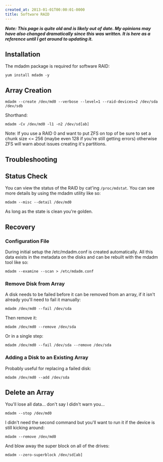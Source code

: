 ```yaml
---
created_at: 2013-01-01T00:00:01-0000
title: Software RAID
---
```


***Note: This page is quite old and is likely out of date. My opinions may have
also changed dramatically since this was written. It is here as a reference
until I get around to updating it.***

## Installation

The mdadm package is required for software RAID:

```
yum install mdadm -y
```

## Array Creation

```
mdadm --create /dev/md0 --verbose --level=1 --raid-devices=2 /dev/sda /dev/sdb
```

Shorthand:

```
mdadm -Cv /dev/md0 -l1 -n2 /dev/sd[ab]
```

Note: If you use a RAID 0 and want to put ZFS on top of be sure to set a chunk
size <= 256 (maybe even 128 if you're still getting errors) otherwise ZFS will
warn about issues creating it's partitions.

## Troubleshooting

## Status Check

You can view the status of the RAID by cat'ing `/proc/mdstat`. You can see more
details by using the mdadm utility like so:

```
mdadm --misc --detail /dev/md0
```

As long as the state is clean you're golden.

## Recovery

### Configuration File

During initial setup the /etc/mdadm.conf is created automatically. All this
data exists in the metadata on the disks and can be rebuilt with the mdadm tool
like so:

```
mdadm --examine --scan > /etc/mdadm.conf
```

### Remove Disk from Array

A disk needs to be failed before it can be removed from an array, if it isn't
already you'll need to fail it manually:

```
mdadm /dev/md0 --fail /dev/sda
```

Then remove it:

```
mdadm /dev/md0 --remove /dev/sda
```

Or in a single step:

```
mdadm /dev/md0 --fail /dev/sda --remove /dev/sda
```

### Adding a Disk to an Existing Array

Probably useful for replacing a failed disk:

```
mdadm /dev/md0 --add /dev/sda
```

## Delete an Array

You'll lose all data... don't say I didn't warn you...

```
mdadm --stop /dev/md0
```

I didn't need the second command but you'll want to run it if the device is
still kicking around:

```
mdadm --remove /dev/md0
```

And blow away the super block on all of the drives:

```
mdadm --zero-superblock /dev/sd[ab]
```
